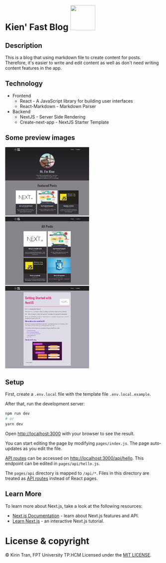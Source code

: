 # Kien' Fast Blog <img src="./public/favicon.ico" width="80" height="80" />

## Description
This is a blog that using markdown file to create content for posts.
Therefore, it's easier to write and edit content as well as don't need writing content features in the app.

## Technology
- Frontend
  - React - A JavaScript library for building user interfaces
  - React-Markdown - Markdown Parser
- Backend
  - NextJS - Server Side Rendering
  - Create-next-app - NextJS Starter Template

## Some preview images
<img src="./docs/images/home.png" width="270" height="220" /><img src="./docs/images/posts.png" width="270" height="220" />
<img src="./docs/images/post-detail.png" width="270" height="265" />

## Setup
First, create a `.env.local` file with the template file `.env.local.example`.

After that, run the development server:

```bash
npm run dev
# or
yarn dev
```

Open [http://localhost:3000](http://localhost:3000) with your browser to see the result.

You can start editing the page by modifying `pages/index.js`. The page auto-updates as you edit the file.

[API routes](https://nextjs.org/docs/api-routes/introduction) can be accessed on [http://localhost:3000/api/hello](http://localhost:3000/api/hello). This endpoint can be edited in `pages/api/hello.js`.

The `pages/api` directory is mapped to `/api/*`. Files in this directory are treated as [API routes](https://nextjs.org/docs/api-routes/introduction) instead of React pages.

## Learn More

To learn more about Next.js, take a look at the following resources:

- [Next.js Documentation](https://nextjs.org/docs) - learn about Next.js features and API.
- [Learn Next.js](https://nextjs.org/learn) - an interactive Next.js tutorial.

# License & copyright

© Kirin Tran, FPT University TP.HCM
Licensed under the [MIT LICENSE](LICENSE).